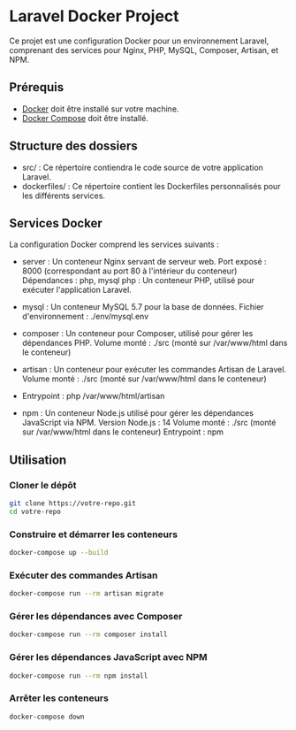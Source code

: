 # Laravel Docker Project

Ce projet est une configuration Docker pour un environnement Laravel, comprenant des services pour Nginx, PHP, MySQL, Composer, Artisan, et NPM.

## Prérequis

- [Docker](https://www.docker.com/get-started) doit être installé sur votre machine.
- [Docker Compose](https://docs.docker.com/compose/install/) doit être installé.

## Structure des dossiers

- src/ : Ce répertoire contiendra le code source de votre application Laravel.
- dockerfiles/ : Ce répertoire contient les Dockerfiles personnalisés pour les différents services.

## Services Docker

La configuration Docker comprend les services suivants :

- server : Un conteneur Nginx servant de serveur web.
    Port exposé : 8000 (correspondant au port 80 à l'intérieur du conteneur)
    Dépendances : php, mysql
    php : Un conteneur PHP, utilisé pour exécuter l'application Laravel.

- mysql : Un conteneur MySQL 5.7 pour la base de données.
    Fichier d'environnement : ./env/mysql.env

- composer : Un conteneur pour Composer, utilisé pour gérer les dépendances PHP.
    Volume monté : ./src (monté sur /var/www/html dans le conteneur)

- artisan : Un conteneur pour exécuter les commandes Artisan de Laravel.
    Volume monté : ./src (monté sur /var/www/html dans le conteneur)
  
- Entrypoint : php /var/www/html/artisan

- npm : Un conteneur Node.js utilisé pour gérer les dépendances JavaScript via NPM.
    Version Node.js : 14
    Volume monté : ./src (monté sur /var/www/html dans le conteneur)
    Entrypoint : npm

## Utilisation

### Cloner le dépôt

```bash
git clone https://votre-repo.git
cd votre-repo
```
### Construire et démarrer les conteneurs

```bash
docker-compose up --build
```
### Exécuter des commandes Artisan

```bash
docker-compose run --rm artisan migrate
```
### Gérer les dépendances avec Composer

```bash
docker-compose run --rm composer install
```
### Gérer les dépendances JavaScript avec NPM

```bash
docker-compose run --rm npm install
```
### Arrêter les conteneurs

```bash
docker-compose down
```